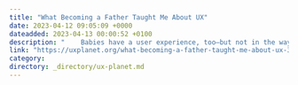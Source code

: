 ```yaml
---
title: "What Becoming a Father Taught Me About UX"
date: 2023-04-12 09:05:09 +0000
dateadded: 2023-04-13 00:00:52 +0100
description: "    Babies have a user experience, too—but not in the way you think.  Continue reading on UX Planet »  "
link: "https://uxplanet.org/what-becoming-a-father-taught-me-about-ux-3579a49e892d?source=rss----819cc2aaeee0---4"
category:
directory: _directory/ux-planet.md
---
```

